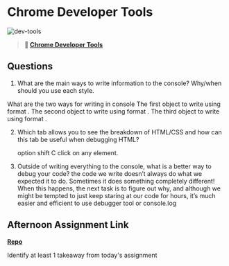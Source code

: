 # Chrome Developer Tools

![dev-tools](https://bcw.blob.core.windows.net/public/img/lesson-images/4571780153354770)

> **📖 [Chrome Developer Tools](https://codeworksacademy.com/fs-student-guide/resources/wk2/03-Chrome-Dev-Tools)**

## Questions

1. What are the main ways to write information to the console? Why/when should you use each style.

What are the two ways for writing in console
The first object to write using format . The second object to write using format . The third object to write using format .

2. Which tab allows you to see the breakdown of HTML/CSS and how can this tab be useful when debugging HTML?

   option shift C click on any element.

3. Outside of writing everything to the console, what is a better way to debug your code?
   the code we write doesn’t always do what we expected it to do. Sometimes it does something completely different! When this happens, the next task is to figure out why, and although we might be tempted to just keep staring at our code for hours, it’s much easier and efficient to use debugger tool or console.log

## Afternoon Assignment Link

**[Repo](https://github.com/Avillegas419/Ice-Cream-Parlor)**

Identify at least 1 takeaway from today's assignment
